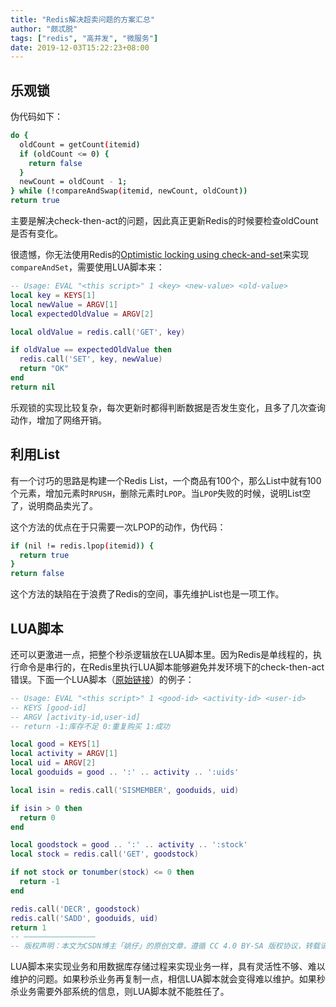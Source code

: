 ```yaml
---
title: "Redis解决超卖问题的方案汇总"
author: "颇忒脱"
tags: ["redis", "高并发", "微服务"]
date: 2019-12-03T15:22:23+08:00
---
```


<!--more-->

## 乐观锁

伪代码如下：

```bash
do {
  oldCount = getCount(itemid)
  if (oldCount <= 0) {
    return false
  }
  newCount = oldCount - 1;
} while (!compareAndSwap(itemid, newCount, oldCount))
return true
```

主要是解决check-then-act的问题，因此真正更新Redis的时候要检查oldCount是否有变化。

很遗憾，你无法使用Redis的[Optimistic locking using check-and-set][2]来实现`compareAndSet`，需要使用LUA脚本来：

```lua
-- Usage: EVAL "<this script>" 1 <key> <new-value> <old-value>
local key = KEYS[1]
local newValue = ARGV[1]
local expectedOldValue = ARGV[2]

local oldValue = redis.call('GET', key)

if oldValue == expectedOldValue then
  redis.call('SET', key, newValue)
  return "OK"
end
return nil
```

乐观锁的实现比较复杂，每次更新时都得判断数据是否发生变化，且多了几次查询动作，增加了网络开销。

## 利用List

有一个讨巧的思路是构建一个Redis List，一个商品有100个，那么List中就有100个元素，增加元素时`RPUSH`，删除元素时`LPOP`。当`LPOP`失败的时候，说明List空了，说明商品卖光了。

这个方法的优点在于只需要一次LPOP的动作，伪代码：

```bash
if (nil != redis.lpop(itemid)) {
  return true
}
return false
```

这个方法的缺陷在于浪费了Redis的空间，事先维护List也是一项工作。

## LUA脚本

还可以更激进一点，把整个秒杀逻辑放在LUA脚本里。因为Redis是单线程的，执行命令是串行的，在Redis里执行LUA脚本能够避免并发环境下的check-then-act错误。下面一个LUA脚本（[原始链接][1]）的例子：

```lua
-- Usage: EVAL "<this script>" 1 <good-id> <activity-id> <user-id>
-- KEYS [good-id]
-- ARGV [activity-id,user-id]
-- return -1:库存不足 0:重复购买 1:成功

local good = KEYS[1]
local activity = ARGV[1]
local uid = ARGV[2]
local gooduids = good .. ':' .. activity .. ':uids'

local isin = redis.call('SISMEMBER', gooduids, uid)

if isin > 0 then
  return 0
end

local goodstock = good .. ':' .. activity .. ':stock'
local stock = redis.call('GET', goodstock)

if not stock or tonumber(stock) <= 0 then
  return -1
end

redis.call('DECR', goodstock)
redis.call('SADD', gooduids, uid)
return 1
-- ————————————————
-- 版权声明：本文为CSDN博主「姚仔」的原创文章，遵循 CC 4.0 BY-SA 版权协议，转载请附上原文出处链接及本声明。
```

LUA脚本来实现业务和用数据库存储过程来实现业务一样，具有灵活性不够、难以维护的问题。如果秒杀业务再复制一点，相信LUA脚本就会变得难以维护。如果秒杀业务需要外部系统的信息，则LUA脚本就不能胜任了。

[1]: https://blog.csdn.net/weixin_39660145/article/details/85334457#redis_lua_36
[2]: https://redis.io/topics/transactions#optimistic-locking-using-check-and-set